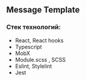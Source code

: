 ## Message Template

### Стек технологий:
 - React, React hooks
 - Typescript
 - MobX 
 - Module.scss , SCSS
 - Eslint, Stylelint
 - Jest
